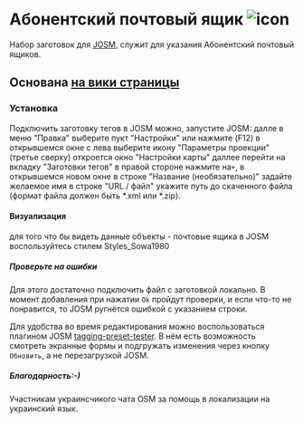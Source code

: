 # Абонентский почтовый ящик ![icon](https://github.com/Sowa1980/Subscriber_mailbox_preset/blob/master/letter_box.png) 
Набор заготовок для [JOSM](https://josm.openstreetmap.de/), служит для указания Абонентский почтовый ящиков.
## Основана [на вики страницы](https://wiki.openstreetmap.org/wiki/RU:Tag:amenity%3Dletter_box)
### Установка
Подключить заготовку тегов в JOSM можно, запустите JOSM: далле в меню "Правка" выберите пукт "Настройки" или нажмите (F12) в открывшемся окне с лева выберите икону "Параметры проекции" (третье сверху) откроется окно "Настройки карты" даллее перейти на вкладку "Заготовки тегов" в правой стороне нажмите на`+`, в открывшемся новом окне в строке "Название (необязательно)" задайте желаемое имя в строке "URL / файл" укажите путь до скаченного файла (формат файла должен быть *.xml или *.zip).
#### Визуализация 
для того что бы видеть данные объекты - почтовые ящика в JOSM воспользуйтесь стилем Styles_Sowa1980
##### Проверьте на ошибки
Для этого достаточно подключить файл с заготовкой локально. В момент добавления при нажатии `Ok` пройдут проверки, и если что-то не понравится, то JOSM ругнётся ошибкой с указанием строки.

Для удобства во время редактирования можно воспользоваться плагином JOSM [tagging-preset-tester](https://wiki.openstreetmap.org/wiki/JOSM/Plugins/tagging-preset-tester). В нём есть возможность смотреть экранные формы и подгружать изменения через кнопку `Обновить`, а не перезагрузкой JOSM.
##### Благодарность:-)
Участникам украинсчикого чата OSM за помощь в локализации на украинский язык.
